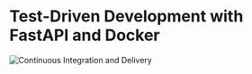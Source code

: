 # Test-Driven Development with FastAPI and Docker

![Continuous Integration and Delivery](https://github.com/rubensmachado-dev/fastapi-tdd-docker/workflows/Continuous%20Integration%20and%20Delivery/badge.svg?branch=master)